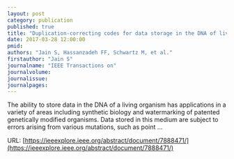 ```yaml
---
layout: post
category: publication
published: true
title: "Duplication-correcting codes for data storage in the DNA of living organisms"
date: 2017-03-28 12:00:00
pmid: 
authors: "Jain S, Hassanzadeh FF, Schwartz M, et al."
firstauthor: "Jain S"
journalname: "IEEE Transactions on"
journalvolume: 
journalissue: 
journalpages: 
---
```


The ability to store data in the DNA of a living organism has applications in a variety of areas including synthetic biology and watermarking of patented genetically modified organisms. Data stored in this medium are subject to errors arising from various mutations, such as point …

URL: [https://ieeexplore.ieee.org/abstract/document/7888471/](https://ieeexplore.ieee.org/abstract/document/7888471/)
